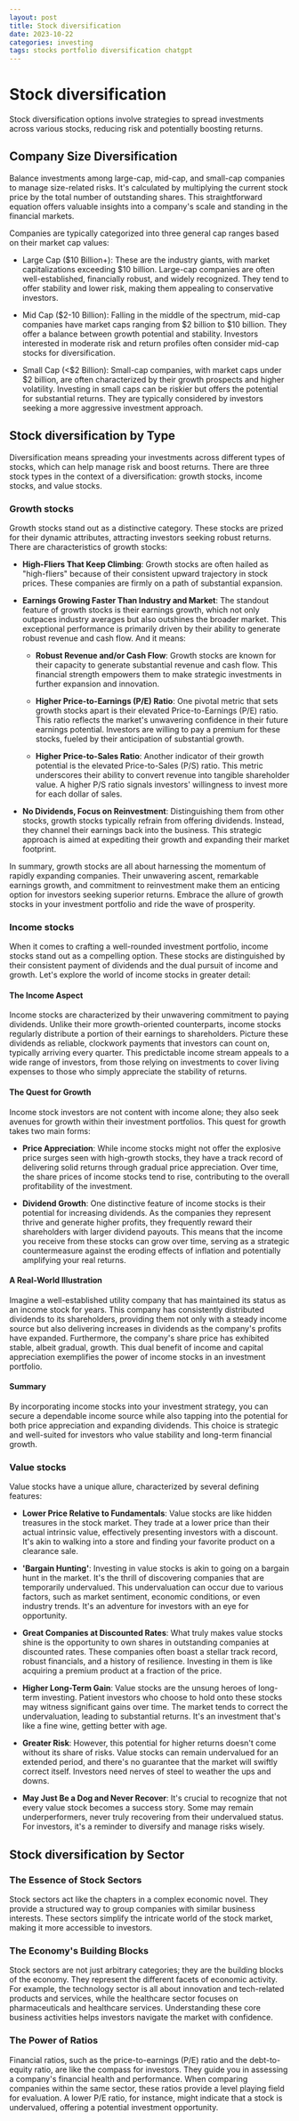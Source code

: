 ```yaml
---
layout: post
title: Stock diversification
date: 2023-10-22
categories: investing
tags: stocks portfolio diversification chatgpt
---
```


# Stock diversification

Stock diversification options involve strategies to spread investments across various stocks, reducing risk and potentially boosting returns.

## Company Size Diversification

Balance investments among large-cap, mid-cap, and small-cap companies to manage size-related risks. It's calculated by multiplying the current stock price by the total number of outstanding shares. This straightforward equation offers valuable insights into a company's scale and standing in the financial markets.

Companies are typically categorized into three general cap ranges based on their market cap values:

- Large Cap ($10 Billion+): These are the industry giants, with market capitalizations exceeding $10 billion. Large-cap companies are often well-established, financially robust, and widely recognized. They tend to offer stability and lower risk, making them appealing to conservative investors.

- Mid Cap ($2-10 Billion): Falling in the middle of the spectrum, mid-cap companies have market caps ranging from $2 billion to $10 billion. They offer a balance between growth potential and stability. Investors interested in moderate risk and return profiles often consider mid-cap stocks for diversification.

- Small Cap (<$2 Billion): Small-cap companies, with market caps under $2 billion, are often characterized by their growth prospects and higher volatility. Investing in small caps can be riskier but offers the potential for substantial returns. They are typically considered by investors seeking a more aggressive investment approach.

## Stock diversification by Type

Diversification means spreading your investments across different types of stocks, which can help manage risk and boost returns. There are three stock types in the context of a diversification: growth stocks, income stocks, and value stocks.

### Growth stocks

Growth stocks stand out as a distinctive category. These stocks are prized for their dynamic attributes, attracting investors seeking robust returns. There are characteristics of growth stocks:

- **High-Fliers That Keep Climbing**: Growth stocks are often hailed as "high-fliers" because of their consistent upward trajectory in stock prices. These companies are firmly on a path of substantial expansion.

- **Earnings Growing Faster Than Industry and Market**: The standout feature of growth stocks is their earnings growth, which not only outpaces industry averages but also outshines the broader market. This exceptional performance is primarily driven by their ability to generate robust revenue and cash flow. And it means:

    - **Robust Revenue and/or Cash Flow**: Growth stocks are known for their capacity to generate substantial revenue and cash flow. This financial strength empowers them to make strategic investments in further expansion and innovation.

    - **Higher Price-to-Earnings (P/E) Ratio**: One pivotal metric that sets growth stocks apart is their elevated Price-to-Earnings (P/E) ratio. This ratio reflects the market's unwavering confidence in their future earnings potential. Investors are willing to pay a premium for these stocks, fueled by their anticipation of substantial growth.

    - **Higher Price-to-Sales Ratio**: Another indicator of their growth potential is the elevated Price-to-Sales (P/S) ratio. This metric underscores their ability to convert revenue into tangible shareholder value. A higher P/S ratio signals investors' willingness to invest more for each dollar of sales.

- **No Dividends, Focus on Reinvestment**: Distinguishing them from other stocks, growth stocks typically refrain from offering dividends. Instead, they channel their earnings back into the business. This strategic approach is aimed at expediting their growth and expanding their market footprint.

In summary, growth stocks are all about harnessing the momentum of rapidly expanding companies. Their unwavering ascent, remarkable earnings growth, and commitment to reinvestment make them an enticing option for investors seeking superior returns. Embrace the allure of growth stocks in your investment portfolio and ride the wave of prosperity.

### Income stocks

When it comes to crafting a well-rounded investment portfolio, income stocks stand out as a compelling option. These stocks are distinguished by their consistent payment of dividends and the dual pursuit of income and growth. Let's explore the world of income stocks in greater detail:

#### The Income Aspect

Income stocks are characterized by their unwavering commitment to paying dividends. Unlike their more growth-oriented counterparts, income stocks regularly distribute a portion of their earnings to shareholders. Picture these dividends as reliable, clockwork payments that investors can count on, typically arriving every quarter. This predictable income stream appeals to a wide range of investors, from those relying on investments to cover living expenses to those who simply appreciate the stability of returns.

#### The Quest for Growth

Income stock investors are not content with income alone; they also seek avenues for growth within their investment portfolios. This quest for growth takes two main forms:

- **Price Appreciation**: While income stocks might not offer the explosive price surges seen with high-growth stocks, they have a track record of delivering solid returns through gradual price appreciation. Over time, the share prices of income stocks tend to rise, contributing to the overall profitability of the investment.

- **Dividend Growth**: One distinctive feature of income stocks is their potential for increasing dividends. As the companies they represent thrive and generate higher profits, they frequently reward their shareholders with larger dividend payouts. This means that the income you receive from these stocks can grow over time, serving as a strategic countermeasure against the eroding effects of inflation and potentially amplifying your real returns.

#### A Real-World Illustration

Imagine a well-established utility company that has maintained its status as an income stock for years. This company has consistently distributed dividends to its shareholders, providing them not only with a steady income source but also delivering increases in dividends as the company's profits have expanded. Furthermore, the company's share price has exhibited stable, albeit gradual, growth. This dual benefit of income and capital appreciation exemplifies the power of income stocks in an investment portfolio.

#### Summary

By incorporating income stocks into your investment strategy, you can secure a dependable income source while also tapping into the potential for both price appreciation and expanding dividends. This choice is strategic and well-suited for investors who value stability and long-term financial growth.

### Value stocks

Value stocks have a unique allure, characterized by several defining features:

- **Lower Price Relative to Fundamentals**: Value stocks are like hidden treasures in the stock market. They trade at a lower price than their actual intrinsic value, effectively presenting investors with a discount. It's akin to walking into a store and finding your favorite product on a clearance sale.

- **'Bargain Hunting'**: Investing in value stocks is akin to going on a bargain hunt in the market. It's the thrill of discovering companies that are temporarily undervalued. This undervaluation can occur due to various factors, such as market sentiment, economic conditions, or even industry trends. It's an adventure for investors with an eye for opportunity.

- **Great Companies at Discounted Rates**: What truly makes value stocks shine is the opportunity to own shares in outstanding companies at discounted rates. These companies often boast a stellar track record, robust financials, and a history of resilience. Investing in them is like acquiring a premium product at a fraction of the price.

- **Higher Long-Term Gain**: Value stocks are the unsung heroes of long-term investing. Patient investors who choose to hold onto these stocks may witness significant gains over time. The market tends to correct the undervaluation, leading to substantial returns. It's an investment that's like a fine wine, getting better with age.

- **Greater Risk**: However, this potential for higher returns doesn't come without its share of risks. Value stocks can remain undervalued for an extended period, and there's no guarantee that the market will swiftly correct itself. Investors need nerves of steel to weather the ups and downs.

- **May Just Be a Dog and Never Recover**: It's crucial to recognize that not every value stock becomes a success story. Some may remain underperformers, never truly recovering from their undervalued status. For investors, it's a reminder to diversify and manage risks wisely.

## Stock diversification by Sector

### The Essence of Stock Sectors

Stock sectors act like the chapters in a complex economic novel. They provide a structured way to group companies with similar business interests. These sectors simplify the intricate world of the stock market, making it more accessible to investors.

### The Economy's Building Blocks

Stock sectors are not just arbitrary categories; they are the building blocks of the economy. They represent the different facets of economic activity. For example, the technology sector is all about innovation and tech-related products and services, while the healthcare sector focuses on pharmaceuticals and healthcare services. Understanding these core business activities helps investors navigate the market with confidence.

### The Power of Ratios

Financial ratios, such as the price-to-earnings (P/E) ratio and the debt-to-equity ratio, are like the compass for investors. They guide you in assessing a company's financial health and performance. When comparing companies within the same sector, these ratios provide a level playing field for evaluation. A lower P/E ratio, for instance, might indicate that a stock is undervalued, offering a potential investment opportunity.
